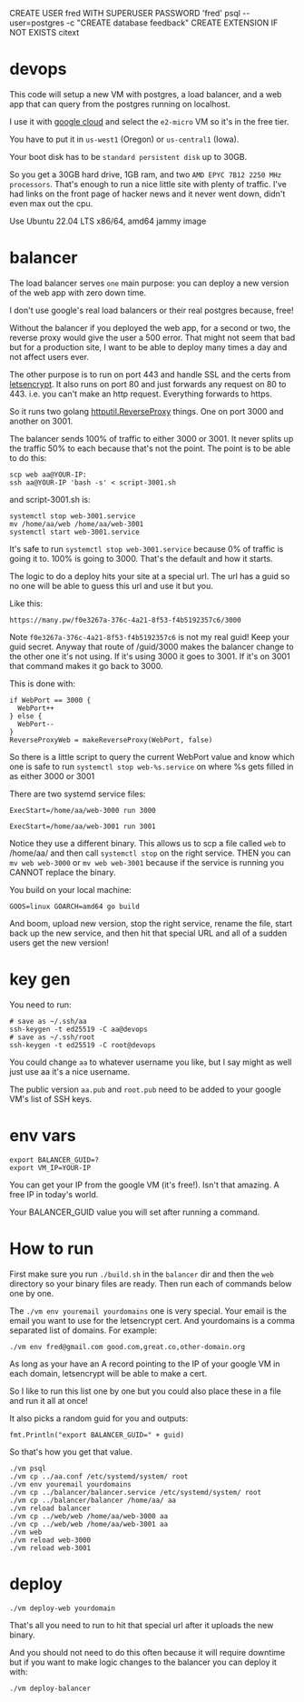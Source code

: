 CREATE USER fred WITH SUPERUSER PASSWORD 'fred'
psql --user=postgres -c "CREATE database feedback"
CREATE EXTENSION IF NOT EXISTS citext



# devops
This code will setup a new VM with postgres, a load balancer, and a web app that can query from the postgres running on localhost.

I use it with [google cloud](https://cloud.google.com/) and select the `e2-micro` VM so it's in the free tier.

You have to put it in `us-west1` (Oregon) or `us-central1` (Iowa).

Your boot disk has to be `standard persistent disk` up to 30GB.

So you get a 30GB hard drive, 1GB ram, and two `AMD EPYC 7B12 2250 MHz processors`. 
That's enough to run a nice little site with plenty of traffic. 
I've had links on the front page of hacker news and it never went down, didn't
even max out the cpu.

Use Ubuntu 22.04 LTS x86/64, amd64 jammy image

# balancer
The load balancer serves `one` main purpose: you can deploy a new version of the web app
with zero down time.

I don't use google's real load balancers or their real postgres because, free!

Without the balancer if you deployed the web app, for a second or two, the
reverse proxy would give the user a 500 error. That might not seem that bad but for
a production site, I want to be able to deploy many times a day and not affect
users ever.

The other purpose is to run on port 443 and handle SSL and the certs from
[letsencrypt](https://letsencrypt.org/). It also runs on port 80 and just 
forwards any request on 80 to 443. i.e. you can't make an http request.
Everything forwards to https.

So it runs two golang [httputil.ReverseProxy](https://pkg.go.dev/net/http/httputil#NewSingleHostReverseProxy) things. One on port 3000 and another on 3001.

The balancer sends 100% of traffic to either 3000 or 3001. It never splits up
the traffic 50% to each because that's not the point. The point is to be able to
do this:

```
scp web aa@YOUR-IP:
ssh aa@YOUR-IP 'bash -s' < script-3001.sh
```

and script-3001.sh is:

```
systemctl stop web-3001.service
mv /home/aa/web /home/aa/web-3001
systemctl start web-3001.service
```

It's safe to run `systemctl stop web-3001.service` because 0% of traffic is
going it to. 100% is going to 3000. That's the default and how it starts.

The logic to do a deploy hits your site at a special url. The url has a guid
so no one will be able to guess this url and use it but you.

Like this:

```
https://many.pw/f0e3267a-376c-4a21-8f53-f4b5192357c6/3000
```

Note `f0e3267a-376c-4a21-8f53-f4b5192357c6` is not my real guid! Keep your
guid secret. Anyway that route of /guid/3000 makes the balancer change to
the other one it's not using. If it's using 3000 it goes to 3001. If it's
on 3001 that command makes it go back to 3000.

This is done with:

```
if WebPort == 3000 {
  WebPort++
} else {
  WebPort--
}
ReverseProxyWeb = makeReverseProxy(WebPort, false)
```

So there is a little script to query the current WebPort value and know
which one is safe to run `systemctl stop web-%s.service` on where %s gets
filled in as either 3000 or 3001

There are two systemd service files:

```
ExecStart=/home/aa/web-3000 run 3000
```
```
ExecStart=/home/aa/web-3001 run 3001
```

Notice they use a different binary. This allows us to scp a file called `web`
to /home/aa/ and then call `systemctl stop` on the right service. THEN
you can `mv web web-3000` or `mv web web-3001` because if the service is
running you CANNOT replace the binary.

You build on your local machine:

```
GOOS=linux GOARCH=amd64 go build
```

And boom, upload new version, stop the right service, rename the file,
start back up the new service, and then hit that special URL and all
of a sudden users get the new version!

# key gen
You need to run:

```
# save as ~/.ssh/aa
ssh-keygen -t ed25519 -C aa@devops
# save as ~/.ssh/root
ssh-keygen -t ed25519 -C root@devops
```

You could change `aa` to whatever username you like, but I say might as
well just use aa it's a nice username.

The public version `aa.pub` and `root.pub` need to be added to your google
VM's list of SSH keys.

# env vars

```
export BALANCER_GUID=?
export VM_IP=YOUR-IP
```

You can get your IP from the google VM (it's free!). Isn't that amazing. A free IP in
today's world.

Your BALANCER_GUID value you will set after running a command.

# How to run

First make sure you run `./build.sh` in the `balancer` dir and then the `web` 
directory so your binary files are ready. Then run each of commands below one by one.

The `./vm env youremail yourdomains` one is very special. Your email is the email
you want to use for the letsencrypt cert. And yourdomains is a comma separated list
of domains. For example:

```
./vm env fred@gmail.com good.com,great.co,other-domain.org
```

As long as your have an A record pointing to the IP of your google VM in
each domain,
letsencrypt will be able to make a cert.

So I like to run this list one by one but you could also place these in
a file and run it all at once!

It also picks a random guid for you and outputs:

```
fmt.Println("export BALANCER_GUID=" + guid)
```

So that's how you get that value.

```
./vm psql
./vm cp ../aa.conf /etc/systemd/system/ root
./vm env youremail yourdomains
./vm cp ../balancer/balancer.service /etc/systemd/system/ root
./vm cp ../balancer/balancer /home/aa/ aa
./vm reload balancer
./vm cp ../web/web /home/aa/web-3000 aa
./vm cp ../web/web /home/aa/web-3001 aa
./vm web
./vm reload web-3000
./vm reload web-3001
```

# deploy

```
./vm deploy-web yourdomain
```

That's all you need to run to hit that special url after it uploads the new binary.

And you should not need to do this often because it will require downtime but
if you want to make logic changes to the balancer you can deploy it with:

```
./vm deploy-balancer
```
